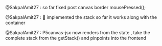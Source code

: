 

@SakpalAmit27 : so far fixed post canvas border mousePressed();

@SakpalAmit27 : 💯 implemented the stack so far it works along with the container 

@SakpalAmit27 : P5canvas-jsx now renders from the state , take the complete stack from the getStack() and pinpoints into the frontend 

